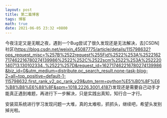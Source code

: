 ```yaml
---
layout: post
title: 第二篇博客
tags: 博客
math: true
date: 2021-06-05 23:32 +0800
---
```

今夜注定又是无眠之夜，遇到一个Bug尝试了很久发现还是无法解决，去[CSDN]社区(https://blog.csdn.net/weixin_45087775/article/details/115798632?ops_request_misc=%257B%2522request%255Fid%2522%253A%2522162717462216780274139986%2522%252C%2522scm%2522%253A%252220140713.130102334..%2522%257D&request_id=162717462216780274139986&biz_id=0&utm_medium=distribute.pc_search_result.none-task-blog-2~all~top_positive~default-1-115798632.first_rank_v2_pc_rank_v29&utm_term=python%E5%B0%8F%E6%B8%B8%E6%88%8F&spm=1018.2226.3001.4187)发现还是需要自己动手才能真正遇到难题，再进行下一步解决，只是实践出真知，知行合一才行。

安装双系统进行学习发现问题一大堆，真的太难啦，抓抓头，继续吧，希望头发别掉光啦。





